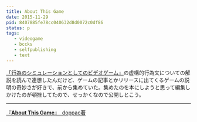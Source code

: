 ```yaml
---
title: About This Game
date: 2015-11-29
pid: 8407885fe78cc040632d8d0072c0df86
status: p
tags:
   - videogame
   - bccks
   - selfpublishing
   - text
---
```


[「行為のシミュレーションとしてのビデオゲーム」][1]の虚構的行為文についての解説を読んで連想したんだけど、ゲームの記事とかリリースに出てくるゲームの説明の奇妙さが好きで、前から集めていた。集めたのを本にしようと思って編集しかけたのが頓挫してたので、せっかくなので公開しとこう。

---

<script src="http://bccks.jp/bcck/119843/embed" type="text/javascript"></script>
<a href="http://bccks.jp/bcck/119843/info" title="About This Game" target="_blank">『<strong>About This Game</strong>』　doppac著</a>

[1]:	/2015/11/24/201511/videogames-as-simuration-of-action/